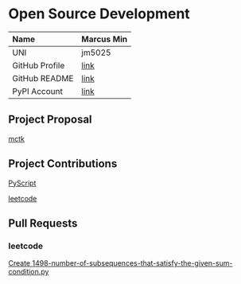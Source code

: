 # Open Source Development

| Name           | Marcus Min        |
|:--             |:--                |
| UNI            | jm5025            |
| GitHub Profile | [link](https://github.com/marcusm117) |
| GitHub README  | [link](https://github.com/marcusm117/marcusm117/blob/master/README.md) |
| PyPI Account   | [link](https://pypi.org/user/marcusm117/) |

## Project Proposal

[mctk](../projects/python/mctk.md)  

## Project Contributions

[PyScript](../projects/python/PyScript.md)

[leetcode](https://github.com/neetcode-gh/leetcode)

## Pull Requests

### leetcode

[Create 1498-number-of-subsequences-that-satisfy-the-given-sum-condition.py](https://github.com/neetcode-gh/leetcode/pull/2360)
